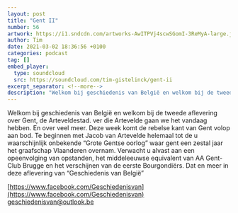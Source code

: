 ```yaml
---
layout: post
title: "Gent II"
number: 56
artwork: https://i1.sndcdn.com/artworks-AwITPVj4scwSGomI-3ReMyA-large.jpg
author: Tim
date: 2021-03-02 18:36:56 +0100
categories: podcast
tag: []
embed_player:
  type: soundcloud
  src: https://soundcloud.com/tim-gistelinck/gent-ii
excerpt_separator: <!--more-->
description: "Welkom bij geschiedenis van België en welkom bij de tweede aflevering over Gent, de Arteveldestad."
---
```

Welkom bij geschiedenis van België en welkom bij de tweede aflevering over Gent, de Arteveldestad. ver die Artevelde gaan we het vandaag hebben. En over veel meer. Deze week komt de rebelse kant van Gent volop aan bod. Te beginnen met Jacob van Artevelde helemaal tot de u waarschijnlijk onbekende “Grote Gentse oorlog” waar gent een zestal jaar het graafschap Vlaanderen overnam. Verwacht u alvast aan een opeenvolging van opstanden, het middeleeuwse equivalent van AA Gent-Club Brugge en het verschijnen van de eerste Bourgondiërs. Dat en meer in deze aflevering van “Geschiedenis van België”

[https://www.facebook.com/Geschiedenisvan](https://www.facebook.com/Geschiedenisvan)
geschiedenisvan@outlook.be